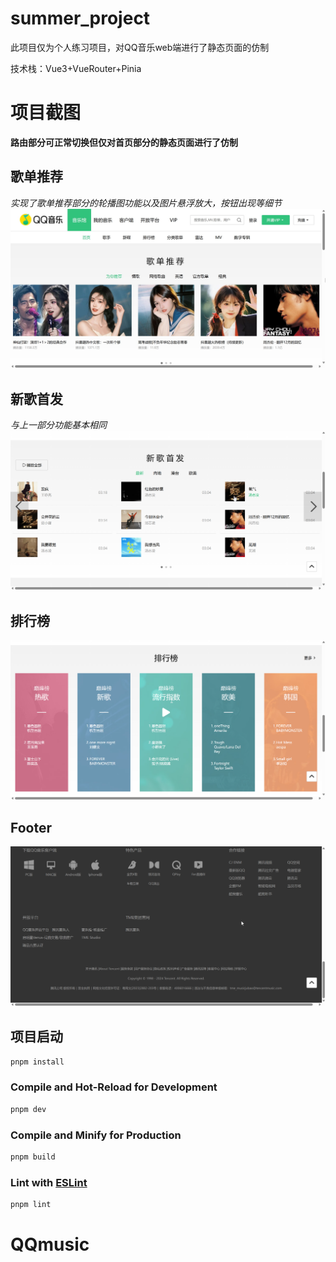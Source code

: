 # summer_project

此项目仅为个人练习项目，对QQ音乐web端进行了静态页面的仿制

技术栈：Vue3+VueRouter+Pinia

# 项目截图
**路由部分可正常切换但仅对首页部分的静态页面进行了仿制**
## 歌单推荐
*实现了歌单推荐部分的轮播图功能以及图片悬浮放大，按钮出现等细节*
![alt text](src/assets/readme/17.09：22：08.jpg)

## 新歌首发
*与上一部分功能基本相同*
![alt text](src/assets/readme/17.09：22：21.png)

## 排行榜
![alt text](src/assets/readme/17.09：22：34.png)

## Footer
![alt text](src/assets/readme/17.09：22：40.png)


## 项目启动

```sh
pnpm install
```

### Compile and Hot-Reload for Development

```sh
pnpm dev
```

### Compile and Minify for Production

```sh
pnpm build
```

### Lint with [ESLint](https://eslint.org/)

```sh
pnpm lint
```
# QQmusic
